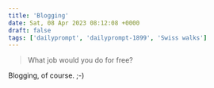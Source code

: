 ```yaml
---
title: 'Blogging'
date: Sat, 08 Apr 2023 08:12:08 +0000
draft: false
tags: ['dailyprompt', 'dailyprompt-1899', 'Swiss walks']
---
```


> What job would you do for free?

Blogging, of course. ;-)